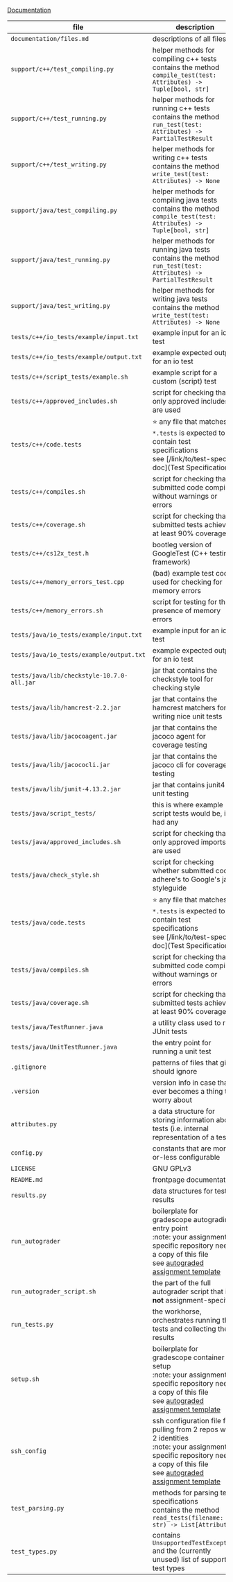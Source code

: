 [Documentation](README.md)

| file | description |
| ---- | ----------- |
| `documentation/files.md` | descriptions of all files |
| `support/c++/test_compiling.py` | helper methods for compiling c++ tests<br/>contains the method `compile_test(test: Attributes) -> Tuple[bool, str]` |
| `support/c++/test_running.py` | helper methods for running c++ tests<br/>contains the method `run_test(test: Attributes) -> PartialTestResult` |
| `support/c++/test_writing.py` | helper methods for writing c++ tests<br/>contains the method `write_test(test: Attributes) -> None` |
| `support/java/test_compiling.py` | helper methods for compiling java tests<br/>contains the method `compile_test(test: Attributes) -> Tuple[bool, str]` |
| `support/java/test_running.py` | helper methods for running java tests<br/>contains the method `run_test(test: Attributes) -> PartialTestResult` |
| `support/java/test_writing.py` | helper methods for writing java tests<br/>contains the method `write_test(test: Attributes) -> None` |
| `tests/c++/io_tests/example/input.txt` | example input for an io test |
| `tests/c++/io_tests/example/output.txt` | example expected output for an io test |
| `tests/c++/script_tests/example.sh` | example script for a custom (script) test |
| `tests/c++/approved_includes.sh` | script for checking that only approved includes are used |
| `tests/c++/code.tests` | :star: any file that matches `*.tests` is expected to contain test specifications<br/> see [/link/to/test-spec-doc](Test Specification) |
| `tests/c++/compiles.sh` | script for checking that submitted code compiles without warnings or errors |
| `tests/c++/coverage.sh` | script for checking that submitted tests achieve at least 90% coverage |
| `tests/c++/cs12x_test.h` | bootleg version of GoogleTest (C++ testing framework) |
| `tests/c++/memory_errors_test.cpp` | (bad) example test code used for checking for memory errors |
| `tests/c++/memory_errors.sh` | script for testing for the presence of memory errors |
| `tests/java/io_tests/example/input.txt` | example input for an io test |
| `tests/java/io_tests/example/output.txt` | example expected output for an io test |
| `tests/java/lib/checkstyle-10.7.0-all.jar` | jar that contains the checkstyle tool for checking style |
| `tests/java/lib/hamcrest-2.2.jar` | jar that contains the hamcrest matchers for writing nice unit tests |
| `tests/java/lib/jacocoagent.jar` | jar that contains the jacoco agent for coverage testing |
| `tests/java/lib/jacococli.jar` | jar that contains the jacoco cli for coverage testing |
| `tests/java/lib/junit-4.13.2.jar` | jar that contains junit4 for unit testing |
| `tests/java/script_tests/` | this is where example script tests would be, if i had any |
| `tests/java/approved_includes.sh` | script for checking that only approved imports are used |
| `tests/java/check_style.sh` | script for checking whether submitted code adhere's to Google's java styleguide |
| `tests/java/code.tests` | :star: any file that matches `*.tests` is expected to contain test specifications<br/> see [/link/to/test-spec-doc](Test Specification) |
| `tests/java/compiles.sh` | script for checking that submitted code compiles without warnings or errors |
| `tests/java/coverage.sh` | script for checking that submitted tests achieve at least 90% coverage |
| `tests/java/TestRunner.java` | a utility class used to run JUnit tests |
| `tests/java/UnitTestRunner.java` | the entry point for running a unit test |
| `.gitignore` | patterns of files that git should ignore |
| `.version` | version info in case that ever becomes a thing to worry about |
| `attributes.py` | a data structure for storing information about tests (i.e. internal representation of a test) |
| `config.py` | constants that are more-or-less configurable |
| `LICENSE` | GNU GPLv3 |
| `README.md` | frontpage documentation |
| `results.py` | data structures for test results |
| `run_autograder` | boilerplate for gradescope autograding entry point<br/>:note: your assignment-specific repository needs a copy of this file<br/> see [autograded assignment template](https://github.com/philipritchey/autograded-assignment-template) |
| `run_autograder_script.sh` | the part of the full autograder script that is **not** assignment-specific |
| `run_tests.py` | the workhorse, orchestrates running the tests and collecting the results |
| `setup.sh` | boilerplate for gradescope container setup<br/>:note: your assignment-specific repository needs a copy of this file<br/> see [autograded assignment template](https://github.com/philipritchey/autograded-assignment-template)  |
| `ssh_config` | ssh configuration file for pulling from 2 repos with 2 identities<br/>:note: your assignment-specific repository needs a copy of this file<br/> see [autograded assignment template](https://github.com/philipritchey/autograded-assignment-template)  |
| `test_parsing.py` | methods for parsing test specifications<br/>contains the method `read_tests(filename: str) -> List[Attributes]` |
| `test_types.py` | contains `UnsupportedTestException` and the (currently unused) list of supported test types |


